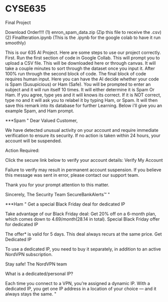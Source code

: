 # CYSE635
Final Project

Download Order!!!!
(1) enron_spam_data.zip   (Zip this file to receive the .csv)
(2) FinalIteration.ipynb  (This is the .ipynb for the google colab to have it run smoothly)

This is our 635 AI Project. Here are some steps to use our project correctly.
First. Run the first section of code in Google Collab. This will prompt you to upload a CSV file. This will be downloaded here or through canvas.
It will take a couple minutes to sort through the dataset once you input it. After 100% run through the second block of code.
The final block of code requires human input. Here you can have the AI decide whether your code is Spam (Susupicious) or Ham (Safe). You will be prompted to enter an subject and it will run itself 10 times.
It will either determine it is Spam Or Ham. If you agree, type yes and it will knows its correct.
If it is NOT correct, type no and it will ask you to relabel it by typing Ham, or Spam. It will then save this remark into its database for further Learning. Below i'll give you an example Spam, and Ham prompt.


***Spam
" Dear Valued Customer,

We have detected unusual activity on your account and require immediate verification to ensure its security. If no action is taken within 24 hours, your account will be suspended.

Action Required:

Click the secure link below to verify your account details: Verify My Account

Failure to verify may result in permanent account suspension. If you believe this message was sent in error, please contact our support team.

Thank you for your prompt attention to this matter.

Sincerely,
The Security Team
SecureBankAlerts™ "


***Ham
" Get a special Black Friday deal for dedicated IP

Take advantage of our Black Friday deal: Get 20% off on a 6-month plan, which comes down to $4.69/month ($28.14 in total).
Special Black Friday offer for dedicated IP

The offer* is valid for 5 days. This deal always recurs at the same price.
Get Dedicated IP

To use a dedicated IP, you need to buy it separately, in addition to an active NordVPN subscription.

Stay safe!
The NordVPN team


What is a dedicated/personal IP?

Each time you connect to a VPN, you’re assigned a dynamic IP. With a dedicated IP, you get one IP address in a location of your choice — and it always stays the same. "
